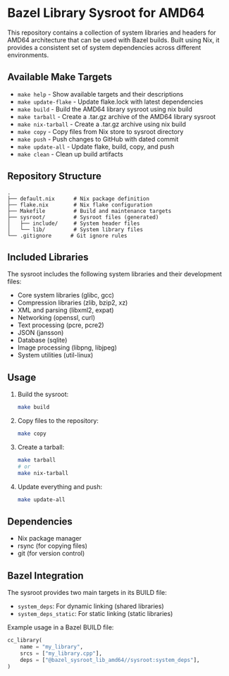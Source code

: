 # Bazel Library Sysroot for AMD64

This repository contains a collection of system libraries and headers for AMD64 architecture that can be used with Bazel builds. Built using Nix, it provides a consistent set of system dependencies across different environments.

## Available Make Targets

- `make help` - Show available targets and their descriptions
- `make update-flake` - Update flake.lock with latest dependencies
- `make build` - Build the AMD64 library sysroot using nix build
- `make tarball` - Create a .tar.gz archive of the AMD64 library sysroot
- `make nix-tarball` - Create a .tar.gz archive using nix build
- `make copy` - Copy files from Nix store to sysroot directory
- `make push` - Push changes to GitHub with dated commit
- `make update-all` - Update flake, build, copy, and push
- `make clean` - Clean up build artifacts

## Repository Structure

```
.
├── default.nix      # Nix package definition
├── flake.nix        # Nix flake configuration
├── Makefile         # Build and maintenance targets
├── sysroot/         # Sysroot files (generated)
│   ├── include/     # System header files
│   └── lib/         # System library files
└── .gitignore      # Git ignore rules
```

## Included Libraries

The sysroot includes the following system libraries and their development files:

- Core system libraries (glibc, gcc)
- Compression libraries (zlib, bzip2, xz)
- XML and parsing (libxml2, expat)
- Networking (openssl, curl)
- Text processing (pcre, pcre2)
- JSON (jansson)
- Database (sqlite)
- Image processing (libpng, libjpeg)
- System utilities (util-linux)

## Usage

1. Build the sysroot:
   ```bash
   make build
   ```

2. Copy files to the repository:
   ```bash
   make copy
   ```

3. Create a tarball:
   ```bash
   make tarball
   # or
   make nix-tarball
   ```

4. Update everything and push:
   ```bash
   make update-all
   ```

## Dependencies

- Nix package manager
- rsync (for copying files)
- git (for version control)

## Bazel Integration

The sysroot provides two main targets in its BUILD file:

- `system_deps`: For dynamic linking (shared libraries)
- `system_deps_static`: For static linking (static libraries)

Example usage in a Bazel BUILD file:
```python
cc_library(
    name = "my_library",
    srcs = ["my_library.cpp"],
    deps = ["@bazel_sysroot_lib_amd64//sysroot:system_deps"],
)
```